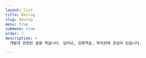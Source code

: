 ```yaml
---
layout: list
title: Devlog
slug: devlog
menu: true
submenu: true
order: 7
description: >
  개발과 관련된 글을 적습니다. 딥러닝, 강화학습, 파이썬에 관심이 있습니다.

---
```

